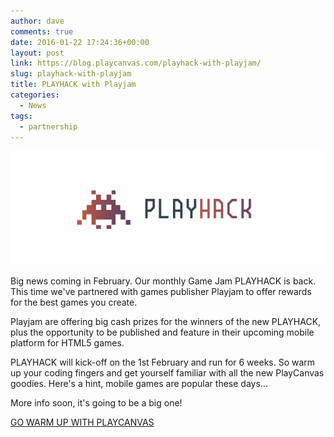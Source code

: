 ```yaml
---
author: dave
comments: true
date: 2016-01-22 17:24:36+00:00
layout: post
link: https://blog.playcanvas.com/playhack-with-playjam/
slug: playhack-with-playjam
title: PLAYHACK with Playjam
categories:
  - News
tags:
  - partnership
---
```


[![PLAYHACK_clear](/assets/media/PLAYHACK_clear.png)](/assets/media/PLAYHACK_clear.png)

Big news coming in February. Our monthly Game Jam PLAYHACK is back. This time we've partnered with games publisher Playjam to offer rewards for the best games you create.

Playjam are offering big cash prizes for the winners of the new PLAYHACK, plus the opportunity to be published and feature in their upcoming mobile platform for HTML5 games.

PLAYHACK will kick-off on the 1st February and run for 6 weeks. So warm up your coding fingers and get yourself familiar with all the new PlayCanvas goodies. Here's a hint, mobile games are popular these days...

More info soon, it's going to be a big one!

[GO WARM UP WITH PLAYCANVAS](https://playcanvas.com/)
